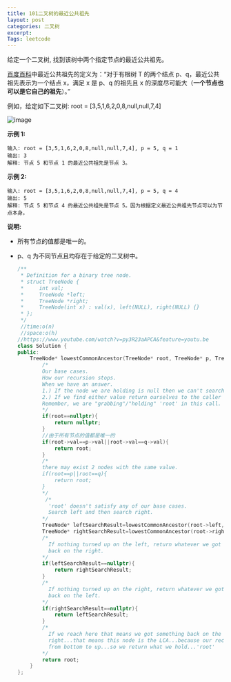 ```yaml
---
title: 101二叉树的最近公共祖先
layout: post
categories: 二叉树
excerpt: 
Tags: leetcode
---
```


给定一个二叉树, 找到该树中两个指定节点的最近公共祖先。

[百度百科](https://baike.baidu.com/item/%E6%9C%80%E8%BF%91%E5%85%AC%E5%85%B1%E7%A5%96%E5%85%88/8918834?fr=aladdin)中最近公共祖先的定义为：“对于有根树 T 的两个结点 p、q，最近公共祖先表示为一个结点 x，满足 x 是 p、q 的祖先且 x 的深度尽可能大（**一个节点也可以是它自己的祖先**）。”

例如，给定如下二叉树:  root = [3,5,1,6,2,0,8,null,null,7,4]

![image](https://ws2.sinaimg.cn/large/006tNc79ly1g1yiyn6hwmj305k05aa9z.jpg)

 

**示例 1:**

```
输入: root = [3,5,1,6,2,0,8,null,null,7,4], p = 5, q = 1
输出: 3
解释: 节点 5 和节点 1 的最近公共祖先是节点 3。
```

**示例 2:**

```
输入: root = [3,5,1,6,2,0,8,null,null,7,4], p = 5, q = 4
输出: 5
解释: 节点 5 和节点 4 的最近公共祖先是节点 5。因为根据定义最近公共祖先节点可以为节点本身。
```

**说明:**

- 所有节点的值都是唯一的。

- p、q 为不同节点且均存在于给定的二叉树中。

  ```c++
  /**
   * Definition for a binary tree node.
   * struct TreeNode {
   *     int val;
   *     TreeNode *left;
   *     TreeNode *right;
   *     TreeNode(int x) : val(x), left(NULL), right(NULL) {}
   * };
   */
   //time:o(n)
   //space:o(h)
  //https://www.youtube.com/watch?v=py3R23aAPCA&feature=youtu.be
  class Solution {
  public:
      TreeNode* lowestCommonAncestor(TreeNode* root, TreeNode* p, TreeNode* q) {
          /*
          Our base cases.
          How our recursion stops.
          When we have an answer.
          1.) If the node we are holding is null then we can't search...just return null
          2.) If we find either value return ourselves to the caller
          Remember, we are "grabbing"/"holding" 'root' in this call.
          */
          if(root==nullptr){
              return nullptr;
          }
          //由于所有节点的值都是唯一的
          if(root->val==p->val||root->val==q->val){
              return root;
          }
          /*
          there may exist 2 nodes with the same value.
          if(root==p||root==q){
              return root;
          }
          */
           /*
            'root' doesn't satisfy any of our base cases.
            Search left and then search right.
          */
          TreeNode* leftSearchResult=lowestCommonAncestor(root->left,p,q);
          TreeNode* rightSearchResult=lowestCommonAncestor(root->right,p,q);
          /*
            If nothing turned up on the left, return whatever we got
            back on the right.
          */
          if(leftSearchResult==nullptr){
              return rightSearchResult;
          }
          /*
            If nothing turned up on the right, return whatever we got
            back on the left.
          */
          if(rightSearchResult==nullptr){
              return leftSearchResult;
          }
          /* 
            If we reach here that means we got something back on the left AND
            right...that means this node is the LCA...because our recursion returns
            from bottom to up...so we return what we hold...'root'
          */
          return root;
      }
  };
  ```

  